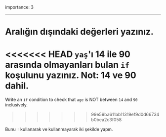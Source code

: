 importance: 3

---

# Aralığın dışındaki değerleri yazınız.

<<<<<<< HEAD
`yaş`'ı 14 ile 90 arasında olmayanları bulan `if` koşulunu yazınız. Not: 14 ve 90 dahil.
=======
Write an `if` condition to check that `age` is NOT between `14` and `90` inclusively.
>>>>>>> 99e59ba611ab11319ef9d0d66734b0bea2c3f058

Bunu `!` kullanarak ve kullanmayarak iki şekilde yapın.
